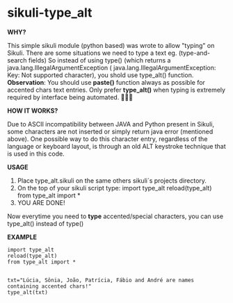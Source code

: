 
# sikuli-type_alt

**WHY?**

This simple sikuli module (python based) was wrote to allow "typing" on Sikuli.
There are some situations we need to type a text eg. (type-and-search fields)
So instead of using type() (which returns a java.lang.IllegalArgumentException ( java.lang.IllegalArgumentException: Key: Not supported character), you shold use type_alt() function.
**Observation**: You should use **paste()** function always as possible for accented chars text entries. Only prefer **type_alt()** when typing is extremely required by interface being automated. 👊🏻😉

**HOW IT WORKS?**

Due to ASCII incompatibility between JAVA and Python present in Sikuli, some characters are not inserted or simply return java error (mentioned above).
One possible way to do this character entry, regardless of the language or keyboard layout, is through an old ALT keystroke technique that is used in this code.

**USAGE**

 1. Place type_alt.sikuli on the same others sikuli´s projects directory.
 2. On the top of your sikuli script type:
import type_alt
reload(type_alt)
from type_alt import *
 3. YOU ARE DONE!

Now everytime you need to **type** accented/special characters, you can use type_alt() instead of type()

**EXAMPLE**

    import type_alt
    reload(type_alt)
    from type_alt import *
    
    
    txt="Lúcia, Sônia, João, Patrícia, Fábio and André are names containing accented chars!"
    type_alt(txt)
